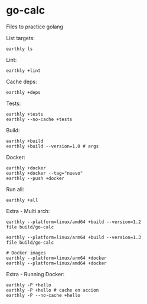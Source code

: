 # go-calc
Files to practice golang

List targets:
```
earthly ls
```

Lint:
```
earthly +lint
```

Cache deps:
```
earthly +deps
```

Tests:
```
earthly +tests
earthly --no-cache +tests
```

Build:
```
earthly +build
earthly +build --version=1.0 # args
```


Docker:
```
earthly +docker
earthly +docker --tag="nuevo"
earthly --push +docker
```

Run all:
```
earthly +all
```

Extra - Multi arch:
```
earthly --platform=linux/amd64 +build --version=1.2
file build/go-calc

earthly --platform=linux/arm64 +build --version=1.3
file build/go-calc

# Docker images
earthly --platform=linux/arm64 +docker
earthly --platform=linux/amd64 +docker
```

Extra - Running Docker:
```
earthly -P +hello
earthly -P +hello # cache en accion
earthly -P --no-cache +hello
```
